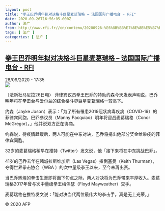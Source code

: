 ```yaml
---
layout: post
title: "拳王巴乔明年拟对决格斗巨星麦葛瑞格 – 法国国际广播电台 - RFI"
date: 2020-09-26T16:56:05.000Z
author: 法广
from: http://www.rfi.fr//cn/contenu/20200926-%E6%8B%B3%E7%8E%8B%E5%B7%B4%E4%B9%94%E6%98%8E%E5%B9%B4%E6%8B%9F%E5%AF%B9%E5%86%B3%E6%A0%BC%E6%96%97%E5%B7%A8%E6%98%9F%E9%BA%A6%E8%91%9B%E7%91%9E%E6%A0%BC
tags: [ 法广 ]
categories: [ 法广 ]
---
```

<!--1601139365000-->
[拳王巴乔明年拟对决格斗巨星麦葛瑞格 – 法国国际广播电台 - RFI](http://www.rfi.fr//cn/contenu/20200926-%E6%8B%B3%E7%8E%8B%E5%B7%B4%E4%B9%94%E6%98%8E%E5%B9%B4%E6%8B%9F%E5%AF%B9%E5%86%B3%E6%A0%BC%E6%96%97%E5%B7%A8%E6%98%9F%E9%BA%A6%E8%91%9B%E7%91%9E%E6%A0%BC)
------

<div>
<div>26/09/2020 - 17:35</div><img src="https://s.rfi.fr/media/display/9c5fbba4-0011-11eb-bd0d-005056bff430/w:310/p:16x9/spo0004b.200926233502.jpg"><div class="t-content__body u-clearfix">            <p>（法新社马尼拉26日电）    菲律宾议员拳王巴乔的特助约森今天发表声明说，巴乔明年将在拳击台与爱尔兰的综合格斗界巨星麦葛瑞格一较高下。</p><p>    约森（Jayke Joson）表示：「为了所有罹患2019冠状病毒疾病（COVID-19）的菲律宾同胞，巴乔参议员（Manny Pacquiao）明年将迎战麦葛瑞格（Conor McGregor）。」他并说双方正在协商。</p><p>    约森说，待疫情趋缓后，两人可能在中东对决，巴乔将捐出他部分奖金给染疫的菲律宾同胞。</p><p>    32岁的麦葛瑞格稍早在推特（Twitter）发文说，他「接下来将在中东挑战巴乔」。</p><p>    41岁的巴乔去年在赌城拉斯维加斯（Las Vegas）撂倒塞曼（Keith Thurman），夺得世界拳击协会（WBA ）的次中量级拳王以来，至今未再出赛。</p><p>    当巴乔辉煌的拳击生涯即将画下句点之际，两人对决将为巴乔带来丰厚收入。麦葛瑞格2017年曾与次中量级拳王梅伟瑟（Floyd Mayweather）交手。</p><p>    麦葛瑞格在推特发文说：「能对决当代两位最伟大的拳击手，真是无上光荣。」</p>            <p class="t-copyright">© 2020 AFP</p>        </div>
</div>
